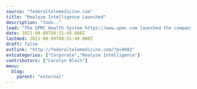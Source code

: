 ```yaml
---
source: "federaltelemedicine.com"
title: "Realyze Intelligence Launched"
description: "todo.."
lead: "The UPMC Health System https://www.upmc.com launched the company Realyze Intelligence https://realyzeintelligence.com by using Artificial Intelligence (AI) and natural language processing to identify patient populations with chronic diseases and cancer. The Realyze clinical intelligence platform reads both the detailed clinical notes and structured data from patients EMRs. The U.S healthcare industry spends $8.7 billion per year ..."
date: 2021-08-09T08:51:49.000Z
lastmod: 2021-08-09T08:51:49.000Z
draft: false
extlink: "http://federaltelemedicine.com/?p=9602"
extcategories: ["Corporate","Realyze Intelligence"]
contributors: ["Carolyn Bloch"]
menu:
  blog:
    parent: "external"
---
```


